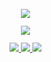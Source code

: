 <div align="center">
 <p>
  <img src="https://profile-counter.glitch.me/wjkang/count.svg" />
 </p>
 <p>
    <a href="https://wjkang.github.io/">
      <img src="https://github-readme-stats.vercel.app/api?username=wjkang&show_icons=true&icon_color=805AD5&text_color=718096&bg_color=ffffff&count_private=true" />
    </a>
  </p>
  <a href="https://github.com/lowcoding/lowcode-vscode">
    <img src="https://github-readme-stats.vercel.app/api/pin/?username=lowcoding&repo=lowcode-vscode&show_owner=true" />
  </a>
 <a href="https://github.com/lowcoding/lowcode-mock">
    <img src="https://github-readme-stats.vercel.app/api/pin/?username=lowcoding&repo=lowcode-mock&show_owner=true" />
  </a>
  <a href="https://github.com/lowcode-scaffold/lowcode-materials">
    <img src="https://github-readme-stats.vercel.app/api/pin/?username=lowcode-scaffold&repo=lowcode-materials&show_owner=true" />
  </a>
</>

